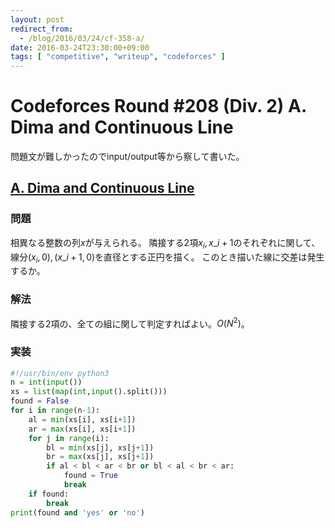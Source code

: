 ```yaml
---
layout: post
redirect_from:
  - /blog/2016/03/24/cf-358-a/
date: 2016-03-24T23:30:00+09:00
tags: [ "competitive", "writeup", "codeforces" ]
---
```


# Codeforces Round #208 (Div. 2) A. Dima and Continuous Line

問題文が難しかったのでinput/output等から察して書いた。

## [A. Dima and Continuous Line](http://codeforces.com/contest/358/problem/A)

### 問題

相異なる整数の列$x$が与えられる。
隣接する2項$x_i, x\_{i+1}$のそれぞれに関して、線分$(x_i, 0), (x\_{i+1}, 0)$を直径とする正円を描く。
このとき描いた線に交差は発生するか。

### 解法

隣接する2項の、全ての組に関して判定すればよい。$O(N^2)$。

### 実装

``` python
#!/usr/bin/env python3
n = int(input())
xs = list(map(int,input().split()))
found = False
for i in range(n-1):
    al = min(xs[i], xs[i+1])
    ar = max(xs[i], xs[i+1])
    for j in range(i):
        bl = min(xs[j], xs[j+1])
        br = max(xs[j], xs[j+1])
        if al < bl < ar < br or bl < al < br < ar:
            found = True
            break
    if found:
        break
print(found and 'yes' or 'no')
```
